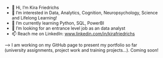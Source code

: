 - 👋 Hi, I’m Kira Friedrichs
- 👀 I’m interested in Data, Analytics, Cognition, Neuropsychology, Science and Lifelong Learning!
- 🌱 I’m currently learning Python, SQL, PowerBI
- 💞️ I’m looking for an entrance level job as an data analyst 
- 📫 Reach me on LinkedIn: www.linkedin.com/in/kirafriedrichs 

--> I am working on my GitHub page to present my portfolio so far (university assignments, project work and training projects...). Coming soon!

<!---
kifrie/kifrie is a ✨ special ✨ repository because its `README.md` (this file) appears on your GitHub profile.
You can click the Preview link to take a look at your changes.
--->
